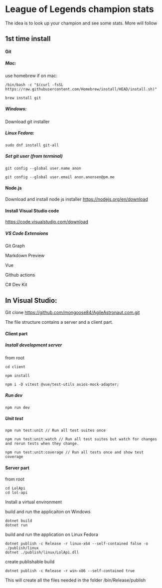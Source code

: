 # League of Legends champion stats

The idea is to look up your champion and see some stats. More will follow

## 1st time install

#### Git
##### Mac:
use homebrew if on mac: 
```
/bin/bash -c "$(curl -fsSL https://raw.githubusercontent.com/Homebrew/install/HEAD/install.sh)"
```
```
brew install git
```

##### Windows:
Download git installer

##### Linux Fedora:
```
sudo dnf install git-all
```

##### Set git user (from terminal)
```
git config --global user.name anon

git config --global user.email anon.anonsen@pm.me
```
#### Node.js
Download and install node js installer https://nodejs.org/en/download

#### Install Visual Studio code
https://code.visualstudio.com/download

##### VS Code Extensions
Git Graph

Markdown Preview

Vue

Github actions

C# Dev Kit

## In Visual Studio:
Git clone https://github.com/mongoose84/AgileAstronaut.com.git

The file structure contains a server and a client part.

#### Client part
##### Install development server
from root
```
cd client
```
```
npm install
```
```
npm i -D vitest @vue/test-utils axios-mock-adapter;
```
##### Run dev
```
npm run dev
```
##### Unit test
```
npm run test:unit // Run all test suites once

npm run test:unit:watch // Run all test suites but watch for changes and rerun tests when they change.

npm run test:unit:coverage // Run all tests once and show test coverage
```

#### Server part
from root
```
cd LolApi
cd lol-api
```
Install a virtual environment

build and run the applicaiton on Windows
```
dotnet build
dotnet run
```
build and run the application on Linux Fedora
```
dotnet publish -c Release -r linux-x64 --self-contained false -o ./publish/linux
dotnet ./publish/linux/LolApi.dll
```
create publishable build
```
dotnet publish -c Release -r win-x86 --self-contained true 
```
This will create all the files needed in the folder /bin/Release/publish